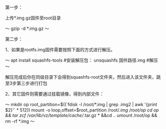 第一步：

上传*.img.gz固件至root目录

～
gzip -d *.img.gz
～

第二步：

1、如果是rootfs.img固件需要按照下面的方式进行解压。

～
apt install squashfs-tools #安装解压包：
unsquashfs 固件路径.img #解压
～

解压完成后你在同级目录下会得到squashfs-root文件夹，然后进入该文件夹，跳至3步第三步进行打包

2、其它固件则需要通过挂载镜像，得到内部文件：

～
mkdir op
root_partition=$((`fdisk -l /root/*.img | grep .img2 | awk '{print $2}'` * 512))
mount -o loop,offset=$root_partition /root/*.img /root/op
cd op && tar zcf /var/lib/vz/template/cache/*.tar.gz * &&cd ..
umount /root/op && rm -rf *.img
～

